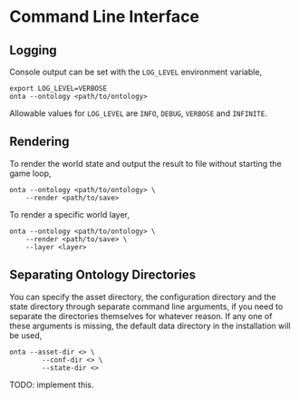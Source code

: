 # Command Line Interface

## Logging

Console output can be set with the `LOG_LEVEL` environment variable,

```shell
export LOG_LEVEL=VERBOSE
onta --ontology <path/to/ontology>
```

Allowable values for `LOG_LEVEL` are `INFO`, `DEBUG`, `VERBOSE` and `INFINITE`.

## Rendering

To render the world state and output the result to file without starting the game loop,

```shell
onta --ontology <path/to/ontology> \
    --render <path/to/save>
```

To render a specific world layer,

```shell
onta --ontology <path/to/ontology> \
    --render <path/to/save> \
    --layer <layer>
```

## Separating Ontology Directories

You can specify the asset directory, the configuration directory and the state directory through separate command line arguments, if you need to separate the directories themselves for whatever reason. If any one of these arguments is missing, the default data directory in the installation will be used,

```shell
onta --asset-dir <> \
        --conf-dir <> \
        --state-dir <> 
```

TODO: implement this.
